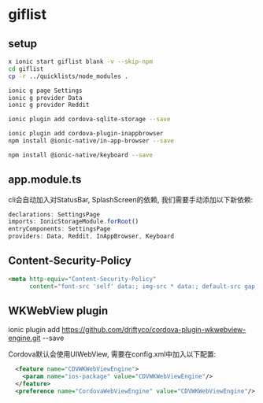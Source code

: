 giflist
===

## setup
```bash
x ionic start giflist blank -v --skip-npm
cd giflist
cp -r ../quicklists/node_modules .

ionic g page Settings
ionic g provider Data
ionic g provider Reddit

ionic plugin add cordova-sqlite-storage --save

ionic plugin add cordova-plugin-inappbrowser
npm install @ionic-native/in-app-browser --save

npm install @ionic-native/keyboard --save

```

## app.module.ts
cli会自动加入对StatusBar, SplashScreen的依赖, 我们需要手动添加以下新依赖:
```js
declarations: SettingsPage
imports: IonicStorageModule.forRoot()
entryComponents: SettingsPage
providers: Data, Reddit, InAppBrowser, Keyboard
```

## Content-Security-Policy
```html
<meta http-equiv="Content-Security-Policy"
      content="font-src 'self' data:; img-src * data:; default-src gap://ready file://* *; script-src 'self' 'unsafe-inline' 'unsafe-eval' *; style-src 'self' 'unsafe-inl    ine' *">

```

## WKWebView plugin
ionic plugin add https://github.com/driftyco/cordova-plugin-wkwebview-engine.git --save

Cordova默认会使用UIWebView, 需要在config.xml中加入以下配置:
```xml
  <feature name="CDVWKWebViewEngine">
    <param name="ios-package" value="CDVWKWebViewEngine"/>
  </feature>
  <preference name="CordovaWebViewEngine" value="CDVWKWebViewEngine"/>
```


